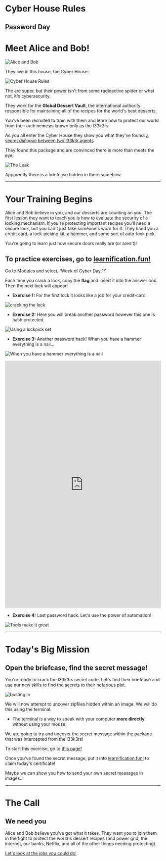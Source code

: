 # Cyber House Rules

## Password Day

# Meet Alice and Bob!

![Alice and Bob](https://physicsworld.com/wp-content/uploads/2013/04/PW-2013-04-163-Communication-without-particles-pic1.jpg)

They live in this house, the Cyber House:

![Cyber House Rules](https://i2.wp.com/www.intelligentliving.co/wp-content/uploads/2020/01/cyberhouse-2.jpg)

The are super, but their power isn't from some radioactive spider or what not, it's cybersecurity.  

They work for the **Global Dessert Vault**, the international authority responsible for maintaining all of the recipes for the world's best desserts.  

You've been recruited to train with them and learn how to protect our world from their arch nemesis known only as the l33k3rs.

As you all enter the Cyber House they show you what they've found:  [a secret dialogue between two l33k3r agents](https://udel.codes/cyber1/chat_log/chat.html)

They found this package and are convinced there is more than meets the eye:

![The Leak](https://udel.codes/cyber1/chat_log/leek.png)

Apparently there is a briefcase hidden in there somehow.

----

# Your Training Begins

Alice and Bob believe in you, and our desserts are counting on you.  The first lesson they want to teach you is how to evaluate the security of a locking mechanism.  If you're protecting important recipes you'll need a secure lock, but you can't just take someone's word for it.  They hand you a credit card, a lock-picking kit, a hammer, and some sort of auto-lock pick. 

You're going to learn just how secure doors really are (or aren't)!


## To practice exercises, go to <a href="https://learnification.fun/" target="_blank">learnification.fun!</a>
Go to Modules and select, 'Week of Cyber Day 1!'

Each time you crack a lock, copy the **flag** and insert it into the answer box. Then the next lock will appear!

* **Exercise 1:** For the first lock it looks like a job for your credit-card:

![cracking the lock](https://mk0artoflockpic9s07b.kinstacdn.com/wp-content/uploads/2020/05/How-to-Pick-a-Lock-with-a-Credit-Card-1024x384.jpg)

* **Exercise 2:** Here you will break another password however this one is hash protected.

![Using a lockpick set](https://theravingtrends.com/wp-content/uploads/2020/03/lock-picking-set-.jpg)

* **Exercise 3:** Another password hack! When you have a hammer everything is a nail...

![When you have a hammer everything is a nail](https://prof.ninja/gameimages/hammer.jpg)

<iframe height="800px" width="100%" src="https://repl.it/@AndyNovo/TightOvalHacks-1?lite=true" scrolling="no" frameborder="no" allowtransparency="true" allowfullscreen="true" sandbox="allow-forms allow-pointer-lock allow-popups allow-same-origin allow-scripts allow-modals"></iframe>

* **Exercise 4:** Last password hack. Let's use the power of automation!

![Tools make it great](https://prof.ninja/gameimages/auto.jpg)

-----

# Today's Big Mission

## Open the briefcase, find the secret message!

You're ready to crack the l33k3rs secret code.  Let's find their briefcase and use our new skills to find the secrets to their nefarious plot.

![busting in](https://ak1.ostkcdn.com/wp-content/uploads/2017/05/briefcase-lock-TWIT.jpg)

We will now attempt to uncover zipfiles hidden within an image. We will do this using the terminal.
* The terminal is a way to speak with your computer **more directly** without using your mouse.

We are going to try and uncover the secret message within the package that was intercepted from the l33k3rs!

To start this exercise, go to
<a href="https://udel.codes/cyber1/steps-to-bruteforce" target="_blank">this page!</a>

Once you've found the secret message, put it into <a href="https://learnification.fun/" target="_blank">learnification.fun!</a> to claim today's certificate!

Maybe we can show you how to send your own secret messages in images...

----

# The Call

## We need you

Alice and Bob believe you've got what it takes.  They want you to join them in the fight to protect the world's dessert recipes (and power grid, the internet, our banks, Netflix, and all of the other things needing protecting).  

<a href="https://www.cyberseek.org/pathway.html" target="_blank">Let's look at the jobs you could do!</a>

